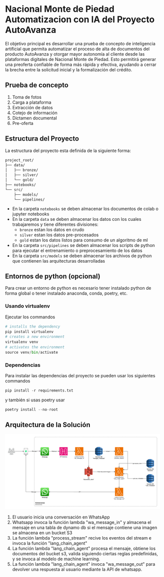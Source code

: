 # Nacional Monte de Piedad Automatizacion con IA del Proyecto AutoAvanza

El objetivo principal es desarrollar una prueba de concepto de inteligencia artificial que permita automatizar el proceso de alta de documentos del producto AutoAvanza y otorgar mayor autonomía al cliente desde las plataformas digitales de Nacional Monte de Piedad. Esto permitirá generar una preoferta confiable de forma más rápida y efectiva, ayudando a cerrar la brecha entre la solicitud inicial y la formalización del crédito.


## Prueba de concepto

1. Toma de fotos
2. Carga a plataforma
3. Extracción de datos
4. Cotejo de información
5. Dictamen documental
6. Pre-oferta


## Estructura del Proyecto

La estructura del proyecto esta definida de la siguiente forma:

```
project_root/
├── data/
│   ├── bronze/
│   ├── silver/
│   └── gold/
├── notebooks/
└── src/
    ├── models/
    └── pipelines/
```

- En la carpeta `notebooks` se deben almacenar los documentos de colab o jupyter notebooks
- En la carpeta `data` se deben almacenar los datos con los cuales trabajaremos y tiene diferentes divisiones:
   - `bronze` estan los datos en crudo
   - `silver` estan los datos pre-procesados
   - `gold` estan los datos listos para consumo de un algoritmo de ml
- En la carpeta `src/pipelines` se deben almacenar los scripts de python para ejecutar el entrenamiento o preprocesamiento de los datos
- En la carpeta `src/models` se deben almacenar los archivos de python que contienen las arquitecturas desarrolladas


## Entornos de python (opcional)

Para crear un entorno de python es necesario tener instalado python de forma global o tener instalado anaconda, conda, poetry, etc.

### Usando virtualenv

Ejecutar los commandos
 
```python
# installs the dependency
pip install virtualenv
# creates a new environment
virtualenv venv
# activates the environment
source venv/bin/activate
```

### Dependencias

Para instalar las dependencias del proyecto se pueden usar los siguientes commandos

```python
pip install -r requirements.txt
```

y también si usas poetry usar

```python
poetry install --no-root
```


## Arquitectura de la Solución

![arquitectura solucion](images/ArquitecturaSolucion.png "Arquitectura de la Solución")

1. El usuario inicia una conversación en WhatsApp
2. Whatsapp invoca la función lambda "wa_message_in" y almacena el mensaje en una tabla de dynamo db si el mensaje contiene una imagen se almacena en un bucket S3
3. La función lambda "process_stream" recive los eventos del stream e invoca la función "lang_chain_agent"
4. La función lambda "lang_chain_agent" procesa el mensaje, obtiene los documentos del bucket s3, valida siguiendo ciertas reglas predefinidas, y se invoca al modelo de machine learning.
5. La función lambda "lang_chain_agent" invoca "wa_message_out" para devolver una respuesta al usuario mediante la API de whatsapp.